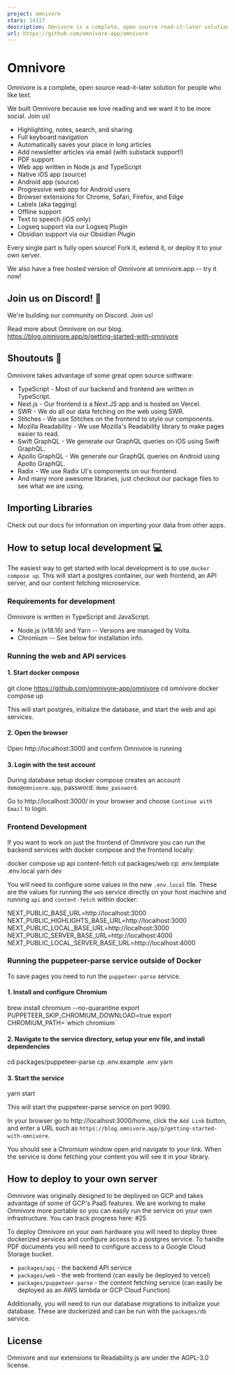 ```yaml
---
project: omnivore
stars: 14117
description: Omnivore is a complete, open source read-it-later solution for people who like reading.
url: https://github.com/omnivore-app/omnivore
---
```


Omnivore
========

Omnivore is a complete, open source read-it-later solution for people who like text.

We built Omnivore because we love reading and we want it to be more social. Join us!

-   Highlighting, notes, search, and sharing
-   Full keyboard navigation
-   Automatically saves your place in long articles
-   Add newsletter articles via email (with substack support!)
-   PDF support
-   Web app written in Node.js and TypeScript
-   Native iOS app (source)
-   Android app (source)
-   Progressive web app for Android users
-   Browser extensions for Chrome, Safari, Firefox, and Edge
-   Labels (aka tagging)
-   Offline support
-   Text to speech (iOS only)
-   Logseq support via our Logseq Plugin
-   Obsidian support via our Obsidian Plugin

Every single part is fully open source! Fork it, extend it, or deploy it to your own server.

We also have a free hosted version of Omnivore at omnivore.app -- try it now!

Join us on Discord! 💬
----------------------

We're building our community on Discord. Join us!

Read more about Omnivore on our blog. https://blog.omnivore.app/p/getting-started-with-omnivore

Shoutouts 🎉
------------

Omnivore takes advantage of some great open source software:

-   TypeScript - Most of our backend and frontend are written in TypeScript.
-   Next.js - Our frontend is a Next.JS app and is hosted on Vercel.
-   SWR - We do all our data fetching on the web using SWR.
-   Stitches - We use Stitches on the frontend to style our components.
-   Mozilla Readability - We use Mozilla's Readability library to make pages easier to read.
-   Swift GraphQL - We generate our GraphQL queries on iOS using Swift GraphQL.
-   Apollo GraphQL - We generate our GraphQL queries on Android using Apollo GraphQL.
-   Radix - We use Radix UI's components on our frontend.
-   And many more awesome libraries, just checkout our package files to see what we are using.

Importing Libraries
-------------------

Check out our docs for information on importing your data from other apps.

How to setup local development 💻
---------------------------------

The easiest way to get started with local development is to use `docker compose up`. This will start a postgres container, our web frontend, an API server, and our content fetching microservice.

### Requirements for development

Omnivore is written in TypeScript and JavaScript.

-   Node.js (v18.16) and Yarn -- Versions are managed by Volta.
-   Chromium -- See below for installation info.

### Running the web and API services

#### 1\. Start docker compose

git clone https://github.com/omnivore-app/omnivore
cd omnivore
docker compose up

This will start postgres, initialize the database, and start the web and api services.

#### 2\. Open the browser

Open http://localhost:3000 and confirm Omnivore is running

#### 3\. Login with the test account

During database setup docker compose creates an account `demo@omnivore.app`, password: `demo_password`.

Go to http://localhost:3000/ in your browser and choose `Continue with Email` to login.

### Frontend Development

If you want to work on just the frontend of Omnivore you can run the backend services with docker compose and the frontend locally:

docker compose up api content-fetch
cd packages/web
cp .env.template .env.local
yarn dev

You will need to configure some values in the new `.env.local` file. These are the values for running the `web` service directly on your host machine and running `api` and `content-fetch` within docker:

NEXT\_PUBLIC\_BASE\_URL=http://localhost:3000
NEXT\_PUBLIC\_HIGHLIGHTS\_BASE\_URL=http://localhost:3000
NEXT\_PUBLIC\_LOCAL\_BASE\_URL=http://localhost:3000
NEXT\_PUBLIC\_SERVER\_BASE\_URL=http://localhost:4000
NEXT\_PUBLIC\_LOCAL\_SERVER\_BASE\_URL=http://localhost:4000

### Running the puppeteer-parse service outside of Docker

To save pages you need to run the `puppeteer-parse` service.

#### 1\. Install and configure Chromium

brew install chromium --no-quarantine
export PUPPETEER\_SKIP\_CHROMIUM\_DOWNLOAD=true
export CHROMIUM\_PATH=\`which chromium\`

#### 2\. Navigate to the service directory, setup your env file, and install dependencies

cd packages/puppeteer-parse
cp .env.example .env
yarn

#### 3\. Start the service

yarn start

This will start the puppeteer-parse service on port 9090.

In your browser go to http://localhost:3000/home, click the `Add Link` button, and enter a URL such as `https://blog.omnivore.app/p/getting-started-with-omnivore`.

You should see a Chromium window open and navigate to your link. When the service is done fetching your content you will see it in your library.

How to deploy to your own server
--------------------------------

Omnivore was originally designed to be deployed on GCP and takes advantage of some of GCP's PaaS features. We are working to make Omnivore more portable so you can easily run the service on your own infrastructure. You can track progress here: #25

To deploy Omnivore on your own hardware you will need to deploy three dockerized services and configure access to a postgres service. To handle PDF documents you will need to configure access to a Google Cloud Storage bucket.

-   `packages/api` - the backend API service
-   `packages/web` - the web frontend (can easily be deployed to vercel)
-   `packages/puppeteer-parse` - the content fetching service (can easily be deployed as an AWS lambda or GCP Cloud Function)

Additionally, you will need to run our database migrations to initialize your database. These are dockerized and can be run with the `packages/db` service.

License
-------

Omnivore and our extensions to Readability.js are under the AGPL-3.0 license.
